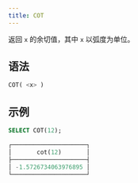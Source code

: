 ```yaml
---
title: COT
---
```


返回 `x` 的余切值，其中 `x` 以弧度为单位。

## 语法

```sql
COT( <x> )
```

## 示例

```sql
SELECT COT(12);

┌─────────────────────┐
│       cot(12)       │
├─────────────────────┤
│ -1.5726734063976895 │
└─────────────────────┘
```